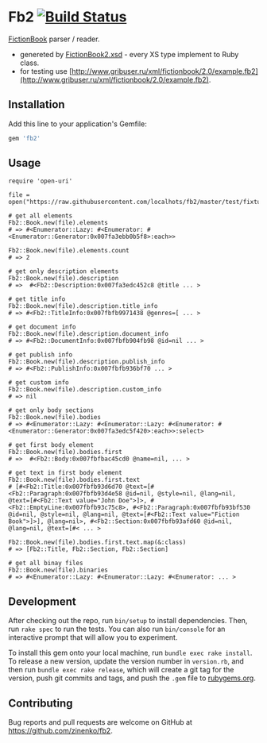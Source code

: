 # Fb2 [![Build Status](https://travis-ci.org/zinenko/fb2.svg?branch=master)](https://travis-ci.org/zinenko/fb2)

[FictionBook](https://en.wikipedia.org/wiki/FictionBook) parser / reader.

- genereted by [FictionBook2.xsd](http://gribuser.ru/xml/fictionbook/2.0/xsd/FictionBook2.xsd) - every XS type implement to Ruby class.
- for testing use [http://www.gribuser.ru/xml/fictionbook/2.0/example.fb2](http://www.gribuser.ru/xml/fictionbook/2.0/example.fb2).

## Installation

Add this line to your application's Gemfile:

```.bash
gem 'fb2'
```

## Usage

```.ruby
require 'open-uri'

file = open("https://raw.githubusercontent.com/localhots/fb2/master/test/fixtures/sample.fb2")

# get all elements
Fb2::Book.new(file).elements
# => #<Enumerator::Lazy: #<Enumerator: #<Enumerator::Generator:0x007fa3ebb0b5f8>:each>>

Fb2::Book.new(file).elements.count
# => 2

# get only description elements
Fb2::Book.new(file).description
# =>  #<Fb2::Description:0x007fa3edc452c8 @title ... >

# get title info
Fb2::Book.new(file).description.title_info
# => #<Fb2::TitleInfo:0x007fbfb9971438 @genres=[ ... >

# get document info
Fb2::Book.new(file).description.document_info
# => #<Fb2::DocumentInfo:0x007fbfb904fb98 @id=nil ... >

# get publish info
Fb2::Book.new(file).description.publish_info
# => #<Fb2::PublishInfo:0x007fbfb936bf70 ... >

# get custom info
Fb2::Book.new(file).description.custom_info
# => nil

# get only body sections
Fb2::Book.new(file).bodies
# => #<Enumerator::Lazy: #<Enumerator::Lazy: #<Enumerator: #<Enumerator::Generator:0x007fa3edc5f420>:each>>:select>

# get first body element
Fb2::Book.new(file).bodies.first
# =>  #<Fb2::Body:0x007fbfbac45cd0 @name=nil, ... >

# get text in first body element
Fb2::Book.new(file).bodies.first.text
# [#<Fb2::Title:0x007fbfb93d6d70 @text=[#<Fb2::Paragraph:0x007fbfb93d4e58 @id=nil, @style=nil, @lang=nil, @text=[#<Fb2::Text value="John Doe">]>, #<Fb2::EmptyLine:0x007fbfb93c75c8>, #<Fb2::Paragraph:0x007fbfb93bf530 @id=nil, @style=nil, @lang=nil, @text=[#<Fb2::Text value="Fiction Book">]>], @lang=nil>, #<Fb2::Section:0x007fbfb93afd60 @id=nil, @lang=nil, @text=[#< ... >

Fb2::Book.new(file).bodies.first.text.map(&:class)
# => [Fb2::Title, Fb2::Section, Fb2::Section]

# get all binay files
Fb2::Book.new(file).binaries
# => #<Enumerator::Lazy: #<Enumerator::Lazy: #<Enumerator: ... >
```

## Development

After checking out the repo, run `bin/setup` to install dependencies. Then, run `rake spec` to run the tests. You can also run `bin/console` for an interactive prompt that will allow you to experiment.

To install this gem onto your local machine, run `bundle exec rake install`. To release a new version, update the version number in `version.rb`, and then run `bundle exec rake release`, which will create a git tag for the version, push git commits and tags, and push the `.gem` file to [rubygems.org](https://rubygems.org).

## Contributing

Bug reports and pull requests are welcome on GitHub at https://github.com/zinenko/fb2.

